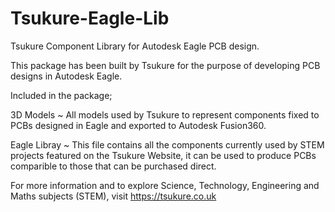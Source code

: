 # Tsukure-Eagle-Lib
Tsukure Component Library for Autodesk Eagle PCB design.

This package has been built by Tsukure for the purpose of developing PCB designs in Autodesk Eagle.

Included in the package;

3D Models ~ All models used by Tsukure to represent components fixed to PCBs designed in Eagle and exported to Autodesk Fusion360.

Eagle Libray ~ This file contains all the components currently used by STEM projects featured on the Tsukure Website, it can be used to produce PCBs comparible to those that can be purchased direct.

For more information and to explore Science, Technology, Engineering and Maths subjects (STEM), visit https://tsukure.co.uk
